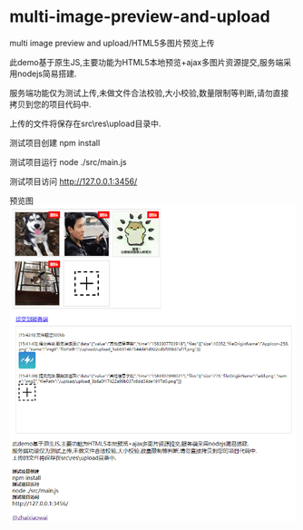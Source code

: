 # multi-image-preview-and-upload
multi image preview and upload/HTML5多图片预览上传

此demo基于原生JS,主要功能为HTML5本地预览+ajax多图片资源提交,服务端采用nodejs简易搭建.

服务端功能仅为测试上传,未做文件合法校验,大小校验,数量限制等判断,请勿直接拷贝到您的项目代码中.

上传的文件将保存在src\res\upload目录中.

 

测试项目创建
npm install

测试项目运行
node ./src/main.js

测试项目访问
http://127.0.0.1:3456/

预览图
![preview](https://github.com/zhaixiaowai/multi-image-preview-and-upload/blob/master/src/res/preview.png?raw=true)
